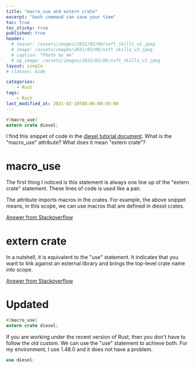 ```yaml
---
title: "macro_use and extern crate"
excerpt: "bash command can save your time"
toc: true
toc_sticky: true
published: true
header:
  # teaser: /assets/images/2021/02/06/soft_skills_v2.jpeg
  # image: /assets/images/2021/02/06/soft_skills_v2.jpeg
  # caption: "Photo by me"
  # og_image: /assets/images/2021/02/06/soft_skills_v2.jpeg
layout: single
# classes: wide

categories:
    - Rust
tags:
    - Rust
last_modified_at: 2021-02-10T08:06:00-05:00
---
```


```rust
#[macro_use]
extern crate diesel;
```

I find this snippet of code in the [diesel tutorial document](http://diesel.rs/guides/getting-started/). What is the "macro_use" attribute? What does it mean "extern crate"?

# macro_use 
The first thing I noticed is this statement is always one line up of the "extern crate" statement. These lines of code is used like a pair.

The attribute imports macros in the crates. For example, the above snippet means, in this scope, we can use macros that are defined in diesel crates. 

[Answer from Stackoverflow](https://stackoverflow.com/a/54954792/5742992)

# extern crate
In a nutshell, it is equivalent to the "use" statement. It indicates that you want to link against an external library and brings the top-level crate name into scope. 

[Answer from Stackoverflow](https://stackoverflow.com/a/29404692/5742992)

# Updated 
```rust
#[macro_use]
extern crate diesel;
```

If you are working under the recent version of Rust, then you don't have to follow the old custom. We can use the "use" statement to achieve both. For my environment, I use 1.48.0 and it does not have a problem. 

```rust
use diesel;
```
